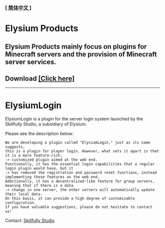 ### [[ 简体中文 ]](README.md)
##
# Elysium Products
## Elysium Products mainly focus on plugins for Minecraft servers and the provision of Minecraft server services.
## Download [[Click here]](Releases)
---
# ElysiumLogin
ElysiumLogin is a plugin for the server login system launched by the Skillfully Studio, a subsidiary of Elysium.

Please see the description below:
```
We are developing a plugin called "ElysiumLogin," just as its name suggests, 
this is a plugin for player login. However, what sets it apart is that it is a more feature-rich, 
-> customized plugin aimed at the web end. 
Functionally, it has the essential login capabilities that a regular login plugin would have, but it
-> has removed the registration and password reset functions, instead implementing these features on the web end.
Additionally, it has a decentralized-like feature for group servers, meaning that if there is a data
-> change in one server, the other servers will automatically update their local data.
On this basis, it can provide a high degree of customizable configuration.
If you have valuable suggestions, please do not hesitate to contact us!
```
Contact: [Skillfully Studio](./Skillfully/Contact.md)

